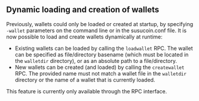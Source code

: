 Dynamic loading and creation of wallets
---------------------------------------

Previously, wallets could only be loaded or created at startup, by specifying `-wallet` parameters on the command line or in the susucoin.conf file. It is now possible to load and create wallets dynamically at runtime:

- Existing wallets can be loaded by calling the `loadwallet` RPC. The wallet can be specified as file/directory basename (which must be located in the `walletdir` directory), or as an absolute path to a file/directory.
- New wallets can be created (and loaded) by calling the `createwallet` RPC. The provided name must not match a wallet file in the `walletdir` directory or the name of a wallet that is currently loaded.

This feature is currently only available through the RPC interface.

